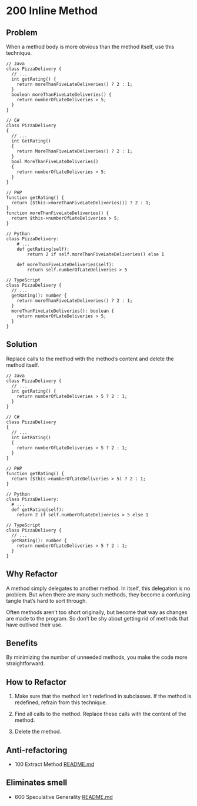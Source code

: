 # 200 Inline Method

## Problem
When a method body is more obvious than the method itself, use this technique.

```
// Java
class PizzaDelivery {
  // ...
  int getRating() {
    return moreThanFiveLateDeliveries() ? 2 : 1;
  }
  boolean moreThanFiveLateDeliveries() {
    return numberOfLateDeliveries > 5;
  }
}
```

```
// C#
class PizzaDelivery 
{
  // ...
  int GetRating() 
  {
    return MoreThanFiveLateDeliveries() ? 2 : 1;
  }
  bool MoreThanFiveLateDeliveries() 
  {
    return numberOfLateDeliveries > 5;
  }
}
```

```
// PHP
function getRating() {
  return ($this->moreThanFiveLateDeliveries()) ? 2 : 1;
}
function moreThanFiveLateDeliveries() {
  return $this->numberOfLateDeliveries > 5;
}
```

```
// Python
class PizzaDelivery:
    # ...
    def getRating(self):
        return 2 if self.moreThanFiveLateDeliveries() else 1
  
    def moreThanFiveLateDeliveries(self):
        return self.numberOfLateDeliveries > 5
```

```
// TypeScript
class PizzaDelivery {
  // ...
  getRating(): number {
    return moreThanFiveLateDeliveries() ? 2 : 1;
  }
  moreThanFiveLateDeliveries(): boolean {
    return numberOfLateDeliveries > 5;
  }
}
```

## Solution
Replace calls to the method with the method’s content and delete the method itself.

```
// Java
class PizzaDelivery {
  // ...
  int getRating() {
    return numberOfLateDeliveries > 5 ? 2 : 1;
  }
}
```

```
// C#
class PizzaDelivery 
{
  // ...
  int GetRating() 
  {
    return numberOfLateDeliveries > 5 ? 2 : 1;
  }
}
```

```
// PHP
function getRating() {
  return ($this->numberOfLateDeliveries > 5) ? 2 : 1;
}
```

```
// Python
class PizzaDelivery:
  # ...
  def getRating(self):
    return 2 if self.numberOfLateDeliveries > 5 else 1
```

```
// TypeScript
class PizzaDelivery {
  // ...
  getRating(): number {
    return numberOfLateDeliveries > 5 ? 2 : 1;
  }
}
```

## Why Refactor
A method simply delegates to another method. In itself, this delegation is no problem. But when there are many such methods, they become a confusing tangle that’s hard to sort through.

Often methods aren’t too short originally, but become that way as changes are made to the program. So don’t be shy about getting rid of methods that have outlived their use.

## Benefits
By minimizing the number of unneeded methods, you make the code more straightforward.

## How to Refactor
1. Make sure that the method isn’t redefined in subclasses. If the method is redefined, refrain from this technique.

2. Find all calls to the method. Replace these calls with the content of the method.

3. Delete the method.

## Anti-refactoring
- 100 Extract Method [README.md](../100/README.md)

## Eliminates smell
- 600 Speculative Generality [README.md](../../../300/400/600/README.md)
